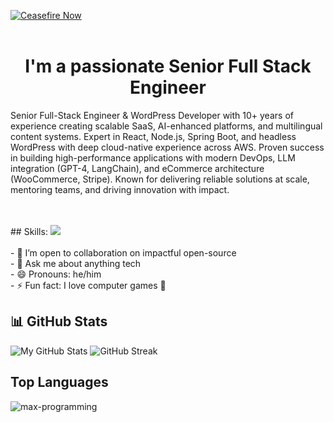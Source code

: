 [![Ceasefire Now](https://badge.techforpalestine.org/ceasefire-now)](https://techforpalestine.org/learn-more)
<br />
<br />
<h1 align="center">I'm a passionate Senior Full Stack Engineer</h1>
<!-- <p align="center" > -->
 Senior Full-Stack Engineer & WordPress Developer with 10+ years of experience creating scalable SaaS, AI-enhanced platforms, and multilingual content systems. Expert in React, Node.js, Spring Boot, and headless WordPress with deep cloud-native experience across AWS. Proven success in building high-performance applications with modern DevOps, LLM integration (GPT-4, LangChain), and eCommerce architecture (WooCommerce, Stripe). Known for delivering reliable solutions at scale, mentoring teams, and driving innovation with impact.
</p>
<br />
<br />
## Skills:

  <a href="https://skillicons.dev">
    <img src="https://skillicons.dev/icons?i=js,ts,nextjs,react,vite,nodejs,prisma,vscode,py,git,github,githubactions,astro,css,tailwind,express,fastapi,firebase,mongodb,supabase,dart,flutter,netlify,vercel,python,java,nest,symfony,django,graphql,wordpress,aws,mysql,postgresql,cypress,jest,php,c#,mocha,jest,redis" />
  </a>

<br />
<br />
- 👯 I’m open to collaboration on impactful open-source
<br />
- 💬 Ask me about anything tech
<br />
- 😄 Pronouns: he/him
<br />
- ⚡ Fun fact: I love computer games 🥳

## 📊 GitHub Stats

![My GitHub Stats](https://github-readme-stats.vercel.app/api?username=mybuddy4305&show_icons=true&theme=radical)
![GitHub Streak](https://github-readme-streak-stats.herokuapp.com/?user=jinyiguo&theme=radical)

## Top Languages
<p><img align="left" src="https://github-readme-stats.max-programming.vercel.app/api/top-langs/?username=mybuddy4305&layout=compact&hide=html&theme=react" alt="max-programming" /></p> 
